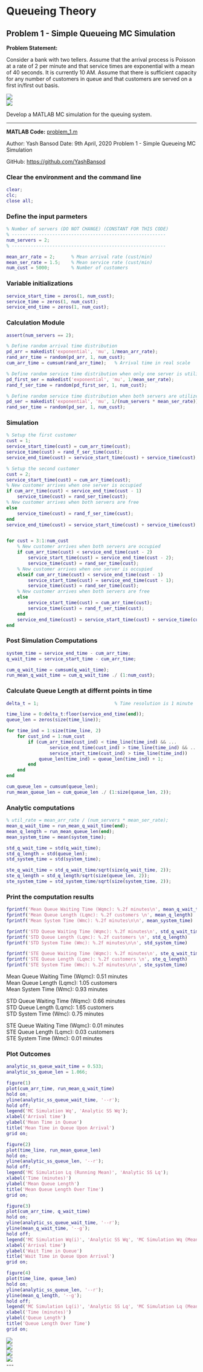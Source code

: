 # Queueing Theory

## Problem 1 - Simple Queueing MC Simulation

**Problem Statement:** 

Consider a bank with two tellers. Assume that the arrival process is Poisson at a rate of 2 per minute and that service times are exponential with a mean of 40 seconds. It is currently 10 AM. Assume that there is sufficient capacity for any number of customers in queue and that customers are served on a first in/first out basis.

<div class="6u$"><span class="image fit"><img src="./images/queueing_theory_1.svg"></span></div>

<div class="6u$"><span class="image fit"><img src="./images/queueing_theory_2.svg"></span></div>

Develop a MATLAB MC simulation for the queuing system.

---

**MATLAB Code:** [problem_1.m](./problem_1.m)

Author: Yash Bansod
Date: 9th April, 2020
Problem 1 - Simple Queueing MC Simulation

GitHub: https://github.com/YashBansod

### Clear the environment and the command line

```matlab
clear;
clc;
close all;
```

### Define the input parmeters

```matlab
% Number of servers (DO NOT CHANGE) (CONSTANT FOR THIS CODE)
% ---------------------------------------------------------
num_servers = 2;
% ---------------------------------------------------------

mean_arr_rate = 2;      % Mean arrival rate (cust/min)
mean_ser_rate = 1.5;    % Mean service rate (cust/min)
num_cust = 5000;        % Number of customers
```

### Variable initializations

```matlab
service_start_time = zeros(1, num_cust);
service_time = zeros(1, num_cust);
service_end_time = zeros(1, num_cust);
```

### Calculation Module

```matlab
assert(num_servers == 2);

% Define random arrival time distribution
pd_arr = makedist('exponential', 'mu', 1/mean_arr_rate);
rand_arr_time = random(pd_arr, 1, num_cust);
cum_arr_time = cumsum(rand_arr_time);   % Arrival time in real scale

% Define random service time distribution when only one server is utilized
pd_first_ser = makedist('exponential', 'mu', 1/mean_ser_rate);
rand_f_ser_time = random(pd_first_ser, 1, num_cust);

% Define random service time distribution when both servers are utilized
pd_ser = makedist('exponential', 'mu', 1/(num_servers * mean_ser_rate));
rand_ser_time = random(pd_ser, 1, num_cust);
```

### Simulation

```matlab
% Setup the first customer
cust = 1;
service_start_time(cust) = cum_arr_time(cust);
service_time(cust) = rand_f_ser_time(cust);
service_end_time(cust) = service_start_time(cust) + service_time(cust);

% Setup the second customer
cust = 2;
service_start_time(cust) = cum_arr_time(cust);
% New customer arrives when one server is occupied
if cum_arr_time(cust) < service_end_time(cust - 1)
    service_time(cust) = rand_ser_time(cust);
% New customer arrives when both servers are free
else
    service_time(cust) = rand_f_ser_time(cust);
end
service_end_time(cust) = service_start_time(cust) + service_time(cust);


for cust = 3:1:num_cust
    % New customer arrives when both servers are occupied
    if cum_arr_time(cust) < service_end_time(cust - 2)
        service_start_time(cust) = service_end_time(cust - 2);
        service_time(cust) = rand_ser_time(cust);
    % New customer arrives when one server is occupied
    elseif cum_arr_time(cust) < service_end_time(cust - 1)
        service_start_time(cust) = service_end_time(cust - 1);
        service_time(cust) = rand_ser_time(cust);
    % New customer arrives when both servers are free
    else
        service_start_time(cust) = cum_arr_time(cust);
        service_time(cust) = rand_f_ser_time(cust);
    end
    service_end_time(cust) = service_start_time(cust) + service_time(cust);
end
```

### Post Simulation Computations

```matlab
system_time = service_end_time - cum_arr_time;
q_wait_time = service_start_time - cum_arr_time;

cum_q_wait_time = cumsum(q_wait_time);
run_mean_q_wait_time = cum_q_wait_time ./ (1:num_cust);
```

### Calculate Queue Length at differnt points in time

```matlab
delta_t = 1;                            % Time resolution is 1 minute

time_line = 0:delta_t:floor(service_end_time(end));
queue_len = zeros(size(time_line));

for time_ind = 1:size(time_line, 2)
    for cust_ind = 1:num_cust
        if (cum_arr_time(cust_ind) < time_line(time_ind) && ...
                service_end_time(cust_ind) > time_line(time_ind) && ...
                service_start_time(cust_ind) > time_line(time_ind))
            queue_len(time_ind) = queue_len(time_ind) + 1;
        end
    end
end

cum_queue_len = cumsum(queue_len);
run_mean_queue_len = cum_queue_len ./ (1:size(queue_len, 2));
```

### Analytic computations

```matlab
% util_rate = mean_arr_rate / (num_servers * mean_ser_rate);
mean_q_wait_time = run_mean_q_wait_time(end);
mean_q_length = run_mean_queue_len(end);
mean_system_time = mean(system_time);

std_q_wait_time = std(q_wait_time);
std_q_length = std(queue_len);
std_system_time = std(system_time);

ste_q_wait_time = std_q_wait_time/sqrt(size(q_wait_time, 2));
ste_q_length = std_q_length/sqrt(size(queue_len, 2));
ste_system_time = std_system_time/sqrt(size(system_time, 2));
```

### Print the computation results

```matlab
fprintf('Mean Queue Waiting Time (Wqmc): %.2f minutes\n', mean_q_wait_time)
fprintf('Mean Queue Length (Lqmc): %.2f customers \n', mean_q_length)
fprintf('Mean System Time (Wmc): %.2f minutes\n\n', mean_system_time)

fprintf('STD Queue Waiting Time (Wqmc): %.2f minutes\n', std_q_wait_time)
fprintf('STD Queue Length (Lqmc): %.2f customers \n', std_q_length)
fprintf('STD System Time (Wmc): %.2f minutes\n\n', std_system_time)

fprintf('STE Queue Waiting Time (Wqmc): %.2f minutes\n', ste_q_wait_time)
fprintf('STE Queue Length (Lqmc): %.2f customers \n', ste_q_length)
fprintf('STE System Time (Wmc): %.2f minutes\n\n', ste_system_time)
```
Mean Queue Waiting Time (Wqmc): 0.51 minutes  
Mean Queue Length (Lqmc): 1.05 customers   
Mean System Time (Wmc): 0.93 minutes  

STD Queue Waiting Time (Wqmc): 0.66 minutes  
STD Queue Length (Lqmc): 1.65 customers   
STD System Time (Wmc): 0.75 minutes  

STE Queue Waiting Time (Wqmc): 0.01 minutes  
STE Queue Length (Lqmc): 0.03 customers   
STE System Time (Wmc): 0.01 minutes  

### Plot Outcomes

```matlab
analytic_ss_queue_wait_time = 0.533;
analytic_ss_queue_len = 1.066;

figure(1)
plot(cum_arr_time, run_mean_q_wait_time)
hold on;
yline(analytic_ss_queue_wait_time, '--r');
hold off;
legend('MC Simulation Wq', 'Analytic SS Wq');
xlabel('Arrival time')
ylabel('Mean Time in Queue')
title('Mean Time in Queue Upon Arrival')
grid on;

figure(2)
plot(time_line, run_mean_queue_len)
hold on;
yline(analytic_ss_queue_len, '--r');
hold off;
legend('MC Simulation Lq (Running Mean)', 'Analytic SS Lq');
xlabel('Time (minutes)')
ylabel('Mean Queue Length')
title('Mean Queue Length Over Time')
grid on;

figure(3)
plot(cum_arr_time, q_wait_time)
hold on;
yline(analytic_ss_queue_wait_time, '--r');
yline(mean_q_wait_time, '--g');
hold off;
legend('MC Simulation Wq(i)', 'Analytic SS Wq', 'MC Simulation Wq (Mean)');
xlabel('Arrival time')
ylabel('Wait Time in Queue')
title('Wait Time in Queue Upon Arrival')
grid on;

figure(4)
plot(time_line, queue_len)
hold on;
yline(analytic_ss_queue_len, '--r');
yline(mean_q_length, '--g');
hold off;
legend('MC Simulation Lq(i)', 'Analytic SS Lq', 'MC Simulation Lq (Mean)');
xlabel('Time (minutes)')
ylabel('Queue Length')
title('Queue Length Over Time')
grid on;
```
<div><span class="image fit"><img src="./images/problem_1_01.png"></span></div>
<div><span class="image fit"><img src="./images/problem_1_02.png"></span></div>
<div><span class="image fit"><img src="./images/problem_1_03.png"></span></div>
<div><span class="image fit"><img src="./images/problem_1_04.png"></span></div>
---

